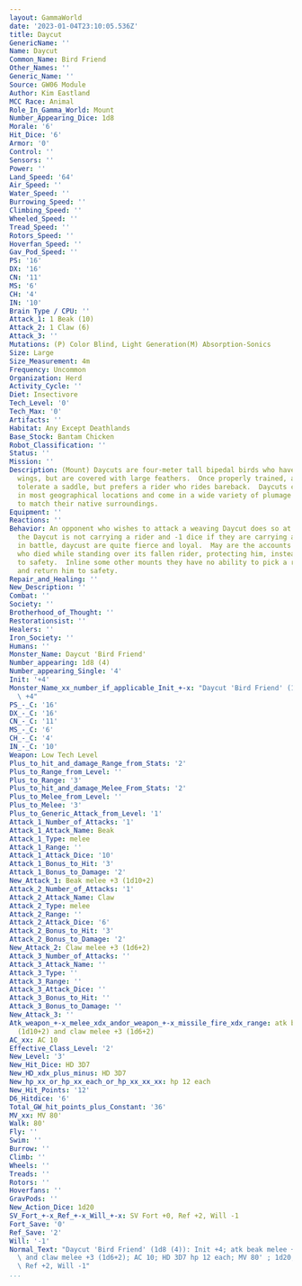 ```yaml
---
layout: GammaWorld
date: '2023-01-04T23:10:05.536Z'
title: Daycut
GenericName: ''
Name: Daycut
Common_Name: Bird Friend
Other_Names: ''
Generic_Name: ''
Source: GW06 Module
Author: Kim Eastland
MCC Race: Animal
Role_In_Gamma_World: Mount
Number_Appearing_Dice: 1d8
Morale: '6'
Hit_Dice: '6'
Armor: '0'
Control: ''
Sensors: ''
Power: ''
Land_Speed: '64'
Air_Speed: ''
Water_Speed: ''
Burrowing_Speed: ''
Climbing_Speed: ''
Wheeled_Speed: ''
Tread_Speed: ''
Rotors_Speed: ''
Hoverfan_Speed: ''
Gav_Pod_Speed: ''
PS: '16'
DX: '16'
CN: '11'
MS: '6'
CH: '4'
IN: '10'
Brain Type / CPU: ''
Attack_1: 1 Beak (10)
Attack_2: 1 Claw (6)
Attack_3: ''
Mutations: (P) Color Blind, Light Generation(M) Absorption-Sonics
Size: Large
Size_Measurement: 4m
Frequency: Uncommon
Organization: Herd
Activity_Cycle: ''
Diet: Insectivore
Tech_Level: '0'
Tech_Max: '0'
Artifacts: ''
Habitat: Any Except Deathlands
Base_Stock: Bantam Chicken
Robot_Classification: ''
Status: ''
Mission: ''
Description: (Mount) Daycuts are four-meter tall bipedal birds who have no flight
  wings, but are covered with large feathers.  Once properly trained, a Daycut will
  tolerate a saddle, but prefers a rider who rides bareback.  Daycuts can be found
  in most geographical locations and come in a wide variety of plumage and colors
  to match their native surroundings.
Equipment: ''
Reactions: ''
Behavior: An opponent who wishes to attack a weaving Daycut does so at -2 dice if
  the Daycut is not carrying a rider and -1 dice if they are carrying a rider.   Once
  in battle, daycust are quite fierce and loyal.  May are the accounts foa Daycut
  who died while standing over its fallen rider, protecting him, instead of fleeting
  to safety.  Inline some other mounts they have no ability to pick a rider backup
  and return him to safety.
Repair_and_Healing: ''
New_Description: ''
Combat: ''
Society: ''
Brotherhood_of_Thought: ''
Restorationsist: ''
Healers: ''
Iron_Society: ''
Humans: ''
Monster_Name: Daycut 'Bird Friend'
Number_appearing: 1d8 (4)
Number_appearing_Single: '4'
Init: '+4'
Monster_Name_xx_number_if_applicable_Init_+-x: "Daycut 'Bird Friend' (1d8 (4)): Init\
  \ +4"
PS_-_C: '16'
DX_-_C: '16'
CN_-_C: '11'
MS_-_C: '6'
CH_-_C: '4'
IN_-_C: '10'
Weapon: Low Tech Level
Plus_to_hit_and_damage_Range_from_Stats: '2'
Plus_to_Range_from_Level: ''
Plus_to_Range: '3'
Plus_to_hit_and_damage_Melee_From_Stats: '2'
Plus_to_Melee_from_Level: ''
Plus_to_Melee: '3'
Plus_to_Generic_Attack_from_Level: '1'
Attack_1_Number_of_Attacks: '1'
Attack_1_Attack_Name: Beak
Attack_1_Type: melee
Attack_1_Range: ''
Attack_1_Attack_Dice: '10'
Attack_1_Bonus_to_Hit: '3'
Attack_1_Bonus_to_Damage: '2'
New_Attack_1: Beak melee +3 (1d10+2)
Attack_2_Number_of_Attacks: '1'
Attack_2_Attack_Name: Claw
Attack_2_Type: melee
Attack_2_Range: ''
Attack_2_Attack_Dice: '6'
Attack_2_Bonus_to_Hit: '3'
Attack_2_Bonus_to_Damage: '2'
New_Attack_2: Claw melee +3 (1d6+2)
Attack_3_Number_of_Attacks: ''
Attack_3_Attack_Name: ''
Attack_3_Type: ''
Attack_3_Range: ''
Attack_3_Attack_Dice: ''
Attack_3_Bonus_to_Hit: ''
Attack_3_Bonus_to_Damage: ''
New_Attack_3: ''
Atk_weapon_+-x_melee_xdx_andor_weapon_+-x_missile_fire_xdx_range: atk beak melee +3
  (1d10+2) and claw melee +3 (1d6+2)
AC_xx: AC 10
Effective_Class_Level: '2'
New_Level: '3'
New_Hit_Dice: HD 3D7
New_HD_xdx_plus_minus: HD 3D7
New_hp_xx_or_hp_xx_each_or_hp_xx_xx_xx: hp 12 each
New_Hit_Points: '12'
D6_Hitdice: '6'
Total_GW_hit_points_plus_Constant: '36'
MV_xx: MV 80'
Walk: 80'
Fly: ''
Swim: ''
Burrow: ''
Climb: ''
Wheels: ''
Treads: ''
Rotors: ''
Hoverfans: ''
GravPods: ''
New_Action_Dice: 1d20
SV_Fort_+-x_Ref_+-x_Will_+-x: SV Fort +0, Ref +2, Will -1
Fort_Save: '0'
Ref_Save: '2'
Will: '-1'
Normal_Text: "Daycut 'Bird Friend' (1d8 (4)): Init +4; atk beak melee +3 (1d10+2)\
  \ and claw melee +3 (1d6+2); AC 10; HD 3D7 hp 12 each; MV 80' ; 1d20; SV Fort +0,\
  \ Ref +2, Will -1"
...
```

